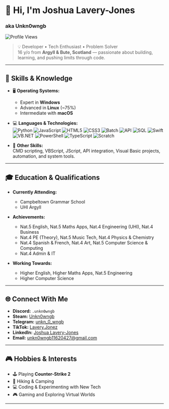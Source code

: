 # 👋 Hi, I'm Joshua Lavery-Jones  
### aka **Unkn0wngb**

![Profile Views](https://komarev.com/ghpvc/?username=Unkn-0-wngb&color=blueviolet)

> 💡 Developer • Tech Enthusiast • Problem Solver  
> 16 y/o from **Argyll & Bute, Scotland** — passionate about building, learning, and pushing limits through code.

---

## 🧠 Skills & Knowledge

- 🖥️ **Operating Systems:**  
  - Expert in **Windows**  
  - Advanced in **Linux** (~75%)  
  - Intermediate with **macOS**

- 💻 **Languages & Technologies:**  
  ![Python](https://img.shields.io/badge/Python-blue?logo=python&logoColor=white)
  ![JavaScript](https://img.shields.io/badge/JavaScript-yellow?logo=javascript&logoColor=black)
  ![HTML5](https://img.shields.io/badge/HTML5-orange?logo=html5&logoColor=white)
  ![CSS3](https://img.shields.io/badge/CSS3-blue?logo=css3&logoColor=white)
  ![Batch](https://img.shields.io/badge/Batchfile-lightgrey?logo=windows&logoColor=black)
  ![API](https://img.shields.io/badge/API-0052CC?logo=swagger&logoColor=white)
  ![SQL](https://img.shields.io/badge/SQL-4479A1?logo=MySQL&logoColor=white)
  ![Swift](https://img.shields.io/badge/Swift-FA7343?logo=swift&logoColor=white)
  ![VB.NET](https://img.shields.io/badge/Visual%20Basic%20.NET-68217A?logo=.net&logoColor=white)
  ![PowerShell](https://img.shields.io/badge/PowerShell-5391FE?logo=powershell&logoColor=white)
  ![TypeScript](https://img.shields.io/badge/TypeScript-007ACC?logo=typescript&logoColor=white)
  ![Scratch](https://img.shields.io/badge/Scratch-FFAB19?logo=scratch&logoColor=white)

- 🔧 **Other Skills:**  
  CMD scripting, VBScript, JScript, API integration, Visual Basic projects, automation, and system tools.

---

## 🎓 Education & Qualifications

- **Currently Attending:**  
  - Campbeltown Grammar School  
  - UHI Argyll  

- **Achievements:**  
  - Nat.5 English, Nat.5 Maths Apps, Nat.4 Engineering (UHI), Nat.4 Business  
  - Nat.4 PE (Theory), Nat.5 Music Tech, Nat.4 Physics & Chemistry  
  - Nat.4 Spanish & French, Nat.4 Art, Nat.5 Computer Science & Computing  
  - Nat.4 Admin & IT  

- **Working Towards:**  
  - Higher English, Higher Maths Apps, Nat.5 Engineering  
  - Higher Computer Science  

---

## 🌐 Connect With Me

- **Discord:** `.unkn0wngb`  
- **Steam:** [Unkn0wngb](https://steamcommunity.com/id/Unkn0wngb)  
- **Telegram:** [unkn_0_wngb](https://t.me/unkn_0_wngb)  
- **TikTok:** [Lavery.Jonez](https://www.tiktok.com/@lavery.jonez?lang=en)  
- **LinkedIn:** [Joshua Lavery-Jones](https://uk.linkedin.com/in/joshua-lavery-jones-8b4662333)  
- **Email:** [unkn0wngb11620427@gmail.com](mailto:unkn0wngb11620427@gmail.com)

---

## 🎮 Hobbies & Interests

- 🕹️ Playing **Counter-Strike 2**
- 🌲 Hiking & Camping
- 💻 Coding & Experimenting with New Tech
- 🎮 Gaming and Exploring Virtual Worlds

---
